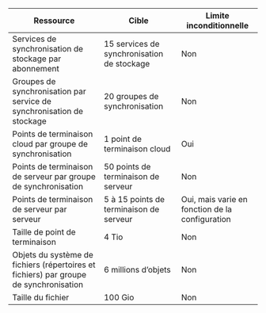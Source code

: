 | Ressource | Cible | Limite inconditionnelle |
|----------|--------------|------------|
| Services de synchronisation de stockage par abonnement | 15 services de synchronisation de stockage | Non |
| Groupes de synchronisation par service de synchronisation de stockage | 20 groupes de synchronisation | Non |
| Points de terminaison cloud par groupe de synchronisation | 1 point de terminaison cloud | Oui |
| Points de terminaison de serveur par groupe de synchronisation | 50 points de terminaison de serveur | Non |
| Points de terminaison de serveur par serveur | 5 à 15 points de terminaison de serveur | Oui, mais varie en fonction de la configuration |
| Taille de point de terminaison | 4 Tio | Non |
| Objets du système de fichiers (répertoires et fichiers) par groupe de synchronisation | 6 millions d’objets | Non |
| Taille du fichier | 100 Gio | Non |